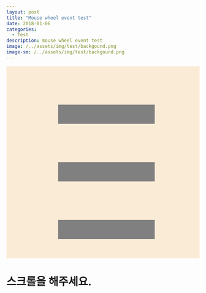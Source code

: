 ```yaml
---
layout: post
title: "Mouse wheel event test"
date: 2018-01-06
categories:
  - Test
description: mouse wheel event test 
image: /../assets/img/test/backgound.png
image-sm: /../assets/img/test/backgound.png
---
```


<script>
var lastScrollTop = 0; 
document.addEventListener("DOMContentLoaded", function(){
	// Handler when the DOM is fully loaded
	var arr = [
		'btn1',
		'btn2',
		'btn3'
	];
	
	var arrIdx = 0; 
	document.getElementById("background").addEventListener("wheel", function(e){
		
		
		if (e.deltaY < 0) {
			console.log('scrolling up');
			console.log('감소 전:'+arrIdx);
			if(arrIdx > 0)
				--arrIdx; 
		}
		  
		if (e.deltaY > 0) {
			console.log('scrolling down');
			console.log('증가 전:'+arrIdx);
			if(arr.length-1 > arrIdx)
				++arrIdx; 
		}
		
		var btns = document.getElementsByClassName('btn');
		for (let btn of btns) { 
			btn.style.backgroundColor = "gray";
		}
	
		document.getElementById(arr[arrIdx]).style.backgroundColor = "red";
		console.log('결과:'+arr[arrIdx]);
	});
});
</script>
<style>
#background{
	width: 100%;
    height: 500px;
    background-color: antiquewhite;
}

.btn{
	width: 50%;
    height: 50px;
    background-color: gray;
    position: relative;
    left: 135px;
}

#btn1{
    top: 100px;
}

#btn2{
    top: 200px;
}

#btn3{
    top: 300px;
}
</style>

<div id="background">
	<div id="btn1" class="btn"></div>
	<div id="btn2" class="btn"></div>
	<div id="btn3" class="btn"></div>
</div>

<h1 id="result">스크롤을 해주세요.</h1>
